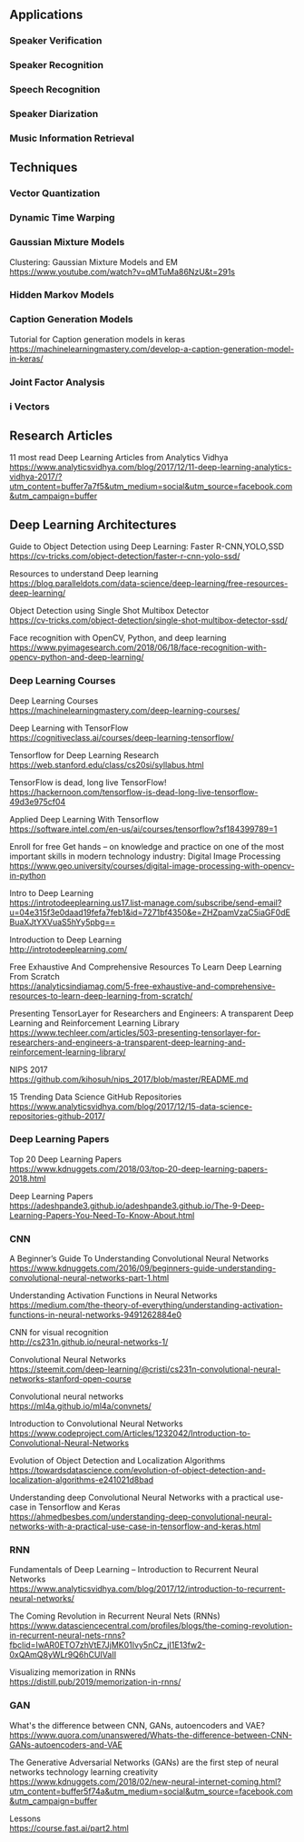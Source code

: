 ## Applications

### Speaker Verification

### Speaker Recognition

### Speech Recognition

### Speaker Diarization

### Music Information Retrieval

## Techniques

### Vector Quantization

### Dynamic Time Warping 

### Gaussian Mixture Models  
Clustering: Gaussian Mixture Models and EM  
  https://www.youtube.com/watch?v=qMTuMa86NzU&t=291s

### Hidden Markov Models

### Caption Generation Models  
Tutorial for Caption generation models in keras  
  https://machinelearningmastery.com/develop-a-caption-generation-model-in-keras/  

### Joint Factor Analysis

### i Vectors

## Research Articles

11 most read Deep Learning Articles from Analytics Vidhya  
  https://www.analyticsvidhya.com/blog/2017/12/11-deep-learning-analytics-vidhya-2017/?utm_content=buffer7a7f5&utm_medium=social&utm_source=facebook.com&utm_campaign=buffer  
  
## Deep Learning Architectures  

Guide to Object Detection using Deep Learning: Faster R-CNN,YOLO,SSD  
  https://cv-tricks.com/object-detection/faster-r-cnn-yolo-ssd/  
  
Resources to understand Deep learning  
  https://blog.paralleldots.com/data-science/deep-learning/free-resources-deep-learning/  
  
Object Detection using Single Shot Multibox Detector  
  https://cv-tricks.com/object-detection/single-shot-multibox-detector-ssd/  
  
Face recognition with OpenCV, Python, and deep learning  
  https://www.pyimagesearch.com/2018/06/18/face-recognition-with-opencv-python-and-deep-learning/  
  
  
### Deep Learning Courses

Deep Learning Courses  
  https://machinelearningmastery.com/deep-learning-courses/  
  
Deep Learning with TensorFlow  
  https://cognitiveclass.ai/courses/deep-learning-tensorflow/  
  
Tensorflow for Deep Learning Research  
  https://web.stanford.edu/class/cs20si/syllabus.html  
  
TensorFlow is dead, long live TensorFlow!  
  https://hackernoon.com/tensorflow-is-dead-long-live-tensorflow-49d3e975cf04  
  
Applied Deep Learning With Tensorflow  
  https://software.intel.com/en-us/ai/courses/tensorflow?sf184399789=1  
  
Enroll for free
Get hands – on knowledge and practice on one of the most important skills in modern technology industry: Digital Image Processing    
  https://www.geo.university/courses/digital-image-processing-with-opencv-in-python  
  
Intro to Deep Learning  
https://introtodeeplearning.us17.list-manage.com/subscribe/send-email?u=04e315f3e0daad19fefa7feb1&id=7271bf4350&e=ZHZpamVzaC5iaGF0dEBuaXJtYXVuaS5hYy5pbg== 

Introduction to Deep Learning  
  http://introtodeeplearning.com/  

Free Exhaustive And Comprehensive Resources To Learn Deep Learning From Scratch  
  https://analyticsindiamag.com/5-free-exhaustive-and-comprehensive-resources-to-learn-deep-learning-from-scratch/  
  
Presenting TensorLayer for Researchers and Engineers: A transparent Deep Learning and Reinforcement Learning Library  
  https://www.techleer.com/articles/503-presenting-tensorlayer-for-researchers-and-engineers-a-transparent-deep-learning-and-reinforcement-learning-library/  
  
NIPS 2017  
  https://github.com/kihosuh/nips_2017/blob/master/README.md  
  
15 Trending Data Science GitHub Repositories  
  https://www.analyticsvidhya.com/blog/2017/12/15-data-science-repositories-github-2017/  
  
### Deep Learning Papers

Top 20 Deep Learning Papers   
  https://www.kdnuggets.com/2018/03/top-20-deep-learning-papers-2018.html   
  
Deep Learning Papers   
  https://adeshpande3.github.io/adeshpande3.github.io/The-9-Deep-Learning-Papers-You-Need-To-Know-About.html   

### CNN
A Beginner’s Guide To Understanding Convolutional Neural Networks   
  https://www.kdnuggets.com/2016/09/beginners-guide-understanding-convolutional-neural-networks-part-1.html 
  
Understanding Activation Functions in Neural Networks  
  https://medium.com/the-theory-of-everything/understanding-activation-functions-in-neural-networks-9491262884e0 
  
CNN for visual recognition  
  http://cs231n.github.io/neural-networks-1/

Convolutional Neural Networks  
  https://steemit.com/deep-learning/@cristi/cs231n-convolutional-neural-networks-stanford-open-course  
  
Convolutional neural networks  
  https://ml4a.github.io/ml4a/convnets/  
  
Introduction to Convolutional Neural Networks  
  https://www.codeproject.com/Articles/1232042/Introduction-to-Convolutional-Neural-Networks  

Evolution of Object Detection and Localization Algorithms  
  https://towardsdatascience.com/evolution-of-object-detection-and-localization-algorithms-e241021d8bad  
  
Understanding deep Convolutional Neural Networks with a practical use-case in Tensorflow and Keras  
  https://ahmedbesbes.com/understanding-deep-convolutional-neural-networks-with-a-practical-use-case-in-tensorflow-and-keras.html  
  
### RNN  
Fundamentals of Deep Learning – Introduction to Recurrent Neural Networks  
  https://www.analyticsvidhya.com/blog/2017/12/introduction-to-recurrent-neural-networks/  
  
The Coming Revolution in Recurrent Neural Nets (RNNs)  
  https://www.datasciencecentral.com/profiles/blogs/the-coming-revolution-in-recurrent-neural-nets-rnns?fbclid=IwAR0ETO7zhVtE7JjMK01Ivy5nCz_jI1E13fw2-0xQAmQ8yWLr9Q6hCUIVaII  

Visualizing memorization in RNNs  
  https://distill.pub/2019/memorization-in-rnns/  
  
### GAN
What's the difference between CNN, GANs, autoencoders and VAE? 
  https://www.quora.com/unanswered/Whats-the-difference-between-CNN-GANs-autoencoders-and-VAE  
  
The Generative Adversarial Networks (GANs) are the first step of neural networks technology learning creativity  
  https://www.kdnuggets.com/2018/02/new-neural-internet-coming.html?utm_content=buffer5f74a&utm_medium=social&utm_source=facebook.com&utm_campaign=buffer  

Lessons  
  https://course.fast.ai/part2.html
  
